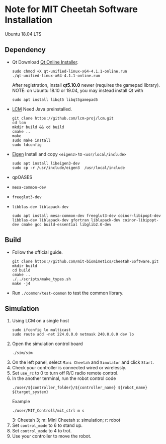 # Note for MIT Cheetah Software Installation

Ubuntu 18.04 LTS

## Dependency

- Qt
    Download [Qt Online Installer](https://www.qt.io/download-qt-installer).
    ```
    sudo chmod +X qt-unified-linux-x64-4.1.1-online.run
    ./qt-unified-linux-x64-4.1.1-online.run
    ```
    After registration, install **qt5.10.0** newer (requires the gamepad library).
    NOTE: on Ubuntu 18.10 or 19.04, you may instead install Qt with
    ```
    sudo apt install libqt5 libqt5gamepad5
    ```

- [LCM](https://lcm-proj.github.io/)
    Need Java preinstalled.
    ```
    git clone https://github.com/lcm-proj/lcm.git 
    cd lcm
    mkdir build && cd build 
    cmake .. 
    make 
    sudo make install 
    sudo ldconfig
    ```
- [Eigen](http://eigen.tuxfamily.org/)
    Install and copy `<eigen3>` to `<usr/local/include>`
    ```
    sudo apt install libeigen3-dev
    sudo cp -r /usr/include/eigen3  /usr/local/include
    ```
- qpOASES

- `mesa-common-dev`
- `freeglut3-dev`
- `libblas-dev liblapack-dev`

    ```
    sudo apt install mesa-common-dev freeglut3-dev coinor-libipopt-dev libblas-dev liblapack-dev gfortran liblapack-dev coinor-libipopt-dev cmake gcc build-essential libglib2.0-dev
    ```
## Build
- Follow the official guide.
    ```
    git clone https://github.com/mit-biomimetics/Cheetah-Software.git
    mkdir build
    cd build
    cmake ..
    ./../scripts/make_types.sh
    make -j4
    ```
- Run `./common/test-common` to test the common library.

## Simulation

1. Using LCM on a single host
    ```
    sudo ifconfig lo multicast
    sudo route add -net 224.0.0.0 netmask 240.0.0.0 dev lo
    ```
1. Open the simulation control board
    ```
    ./sim/sim
    ```
1. On the left panel, select `Mini Cheetah` and `Simulator` and click `Start`.
2. Check your controller is connected wired or wirelessly.
1. Set `use_rc` to 0 to turn off R/C radio remote control.
3. In the another terminal, run the robot control code
    ```
    ./user/${controller_folder}/${controller_name} ${robot_name} ${target_system}
    ```
    Example
    ```
    ./user/MIT_Controll/mit_ctrl m s
    ```
    3: Cheetah 3; m: Mini Cheetah
    s: simulation; r: robot
4. Set `control_mode` to 6 to stand up.
5. Set `control_mode` to 4 to trot.
6. Use your controller to move the robot.